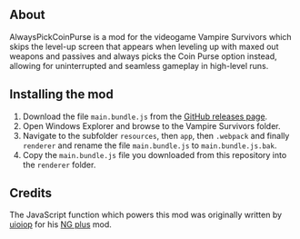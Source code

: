 ## About
AlwaysPickCoinPurse is a mod for the videogame Vampire Survivors which skips the level-up screen that appears when leveling up with maxed out weapons and passives and always picks the Coin Purse option instead, allowing for uninterrupted and seamless gameplay in high-level runs.

## Installing the mod
1. Download the file `main.bundle.js` from the [GitHub releases page](/../../releases).
2. Open Windows Explorer and browse to the Vampire Survivors folder.
3. Navigate to the subfolder `resources`, then `app`, then `.webpack` and finally `renderer` and rename the file `main.bundle.js` to `main.bundle.js.bak`.
4. Copy the `main.bundle.js` file you downloaded from this repository into the `renderer` folder.

## Credits
The JavaScript function which powers this mod was originally written by [uioiop](https://www.nexusmods.com/users/3615296) for his [NG plus](https://www.nexusmods.com/vampiresurvivors/mods/3) mod.

